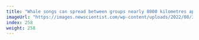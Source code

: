 ```yaml
---
title: "Whale songs can spread between groups nearly 8000 kilometres apart"
imageUrl: "https://images.newscientist.com/wp-content/uploads/2022/08/30170429/SEI_121966595.jpg?width=600"
index: 258
weight: 258
---
```

